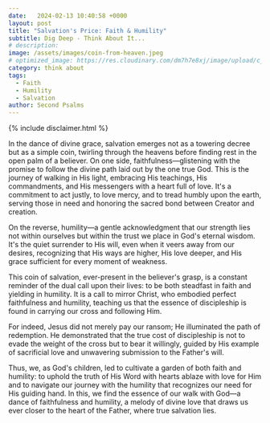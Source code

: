 ```yaml
---
date:   2024-02-13 10:40:58 +0000
layout: post
title: "Salvation's Price: Faith & Humility"
subtitle: Dig Deep - Think About It...
# description: 
image: /assets/images/coin-from-heaven.jpeg
# optimized_image: https://res.cloudinary.com/dm7h7e8xj/image/upload/c_scale,w_380/v1559821647/theme2_ylcxxz.jpg
category: think about
tags:
  - Faith
  - Humility
  - Salvation
author: Second Psalms
---
```


{% include disclaimer.html %}

In the dance of divine grace, salvation emerges not as a towering decree but as a simple coin, twirling through the heavens before finding rest in the open palm of a believer. On one side, faithfulness—glistening with the promise to follow the divine path laid out by the one true God. This is the journey of walking in His light, embracing His teachings, His commandments, and His messengers with a heart full of love. It's a commitment to act justly, to love mercy, and to tread humbly upon the earth, serving those in need and honoring the sacred bond between Creator and creation.

On the reverse, humility—a gentle acknowledgment that our strength lies not within ourselves but within the trust we place in God's eternal wisdom. It's the quiet surrender to His will, even when it veers away from our desires, recognizing that His ways are higher, His love deeper, and His grace sufficient for every moment of weakness.

This coin of salvation, ever-present in the believer's grasp, is a constant reminder of the dual call upon their lives: to be both steadfast in faith and yielding in humility. It is a call to mirror Christ, who embodied perfect faithfulness and humility, teaching us that the essence of discipleship is found in carrying our cross and following Him.

For indeed, Jesus did not merely pay our ransom; He illuminated the path of redemption. He demonstrated that the true cost of discipleship is not to evade the weight of the cross but to bear it willingly, guided by His example of sacrificial love and unwavering submission to the Father's will.

Thus, we, as God's children, led to cultivate a garden of both faith and humility: to uphold the truth of His Word with hearts ablaze with love for Him and to navigate our journey with the humility that recognizes our need for His guiding hand. In this, we find the essence of our walk with God—a dance of faithfulness and humility, a melody of divine love that draws us ever closer to the heart of the Father, where true salvation lies.